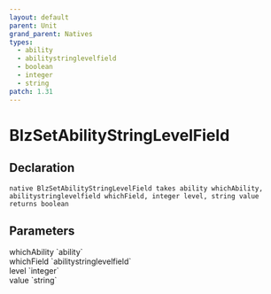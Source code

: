 ```yaml
---
layout: default
parent: Unit
grand_parent: Natives
types:
  - ability
  - abilitystringlevelfield
  - boolean
  - integer
  - string
patch: 1.31
---
```


# BlzSetAbilityStringLevelField

## Declaration

```
native BlzSetAbilityStringLevelField takes ability whichAbility, abilitystringlevelfield whichField, integer level, string value returns boolean
```

## Parameters
<dl>
  <dt>whichAbility `ability`</dt>
  <dd></dd>

  <dt>whichField `abilitystringlevelfield`</dt>
  <dd></dd>

  <dt>level `integer`</dt>
  <dd></dd>

  <dt>value `string`</dt>
  <dd></dd>
</dl>